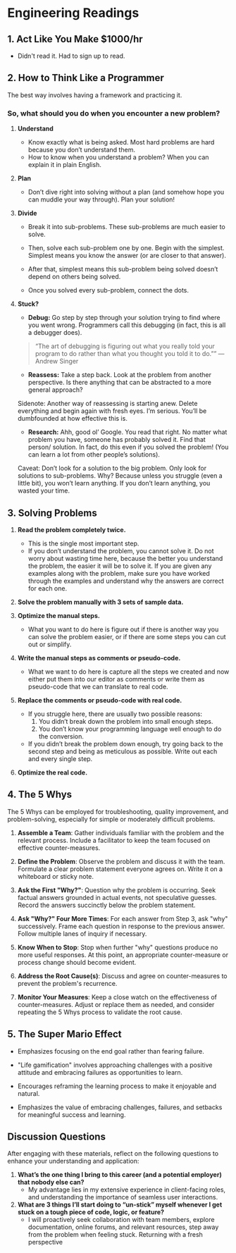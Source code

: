# Engineering Readings

## 1. **Act Like You Make $1000/hr**

- Didn't read it. Had to sign up to read.

## 2. **How to Think Like a Programmer**

The best way involves having a framework and practicing it.

### So, what should you do when you encounter a new problem?

1. **Understand**

   - Know exactly what is being asked. Most hard problems are hard because you don’t understand them.
   - How to know when you understand a problem? When you can explain it in plain English.

2. **Plan**

   - Don’t dive right into solving without a plan (and somehow hope you can muddle your way through). Plan your solution!

3. **Divide**

   - Break it into sub-problems. These sub-problems are much easier to solve.

   - Then, solve each sub-problem one by one. Begin with the simplest. Simplest means you know the answer (or are closer to that answer).

   - After that, simplest means this sub-problem being solved doesn’t depend on others being solved.

   - Once you solved every sub-problem, connect the dots.

4. **Stuck?**

   - **Debug:** Go step by step through your solution trying to find where you went wrong. Programmers call this debugging (in fact, this is all a debugger does).

   > “The art of debugging is figuring out what you really told your program to do rather than what you thought you told it to do.”” — Andrew Singer

   - **Reassess:** Take a step back. Look at the problem from another perspective. Is there anything that can be abstracted to a more general approach?

   Sidenote: Another way of reassessing is starting anew. Delete everything and begin again with fresh eyes. I’m serious. You’ll be dumbfounded at how effective this is.

   - **Research:** Ahh, good ol’ Google. You read that right. No matter what problem you have, someone has probably solved it. Find that person/ solution. In fact, do this even if you solved the problem! (You can learn a lot from other people’s solutions).

   Caveat: Don’t look for a solution to the big problem. Only look for solutions to sub-problems. Why? Because unless you struggle (even a little bit), you won’t learn anything. If you don’t learn anything, you wasted your time.

## 3. **Solving Problems**

1. **Read the problem completely twice.**

   - This is the single most important step.
   - If you don’t understand the problem, you cannot solve it. Do not worry about wasting time here, because the better you understand the problem, the easier it will be to solve it. If you are given any examples along with the problem, make sure you have worked through the examples and understand why the answers are correct for each one.

2. **Solve the problem manually with 3 sets of sample data.**

3. **Optimize the manual steps.**

   - What you want to do here is figure out if there is another way you can solve the problem easier, or if there are some steps you can cut out or simplify.

4. **Write the manual steps as comments or pseudo-code.**

   - What we want to do here is capture all the steps we created and now either put them into our editor as comments or write them as pseudo-code that we can translate to real code.

5. **Replace the comments or pseudo-code with real code.**

   - If you struggle here, there are usually two possible reasons:
     1. You didn’t break down the problem into small enough steps.
     2. You don’t know your programming language well enough to do the conversion.
   - If you didn’t break the problem down enough, try going back to the second step and being as meticulous as possible. Write out each and every single step.

6. **Optimize the real code.**

## 4. **The 5 Whys**

The 5 Whys can be employed for troubleshooting, quality improvement, and problem-solving, especially for simple or moderately difficult problems.

1. **Assemble a Team**: Gather individuals familiar with the problem and the relevant process. Include a facilitator to keep the team focused on effective counter-measures.

2. **Define the Problem**: Observe the problem and discuss it with the team. Formulate a clear problem statement everyone agrees on. Write it on a whiteboard or sticky note.

3. **Ask the First "Why?"**: Question why the problem is occurring. Seek factual answers grounded in actual events, not speculative guesses. Record the answers succinctly below the problem statement.

4. **Ask "Why?" Four More Times**: For each answer from Step 3, ask "why" successively. Frame each question in response to the previous answer. Follow multiple lanes of inquiry if necessary.

5. **Know When to Stop**: Stop when further "why" questions produce no more useful responses. At this point, an appropriate counter-measure or process change should become evident.

6. **Address the Root Cause(s)**: Discuss and agree on counter-measures to prevent the problem's recurrence.

7. **Monitor Your Measures**: Keep a close watch on the effectiveness of counter-measures. Adjust or replace them as needed, and consider repeating the 5 Whys process to validate the root cause.

## 5. **The Super Mario Effect**

- Emphasizes focusing on the end goal rather than fearing failure.
- "Life gamification" involves approaching challenges with a positive attitude and embracing failures as opportunities to learn.

- Encourages reframing the learning process to make it enjoyable and natural.

- Emphasizes the value of embracing challenges, failures, and setbacks for meaningful success and learning.

## Discussion Questions

After engaging with these materials, reflect on the following questions to enhance your understanding and application:

1. **What’s the one thing I bring to this career (and a potential employer) that nobody else can?**
   - My advantage lies in my extensive experience in client-facing roles, and understanding the importance of seamless user interactions.
2. **What are 3 things I’ll start doing to “un-stick” myself whenever I get stuck on a tough piece of code, logic, or feature?**
   - I will proactively seek collaboration with team members, explore documentation, online forums, and relevant resources, step away from the problem when feeling stuck. Returning with a fresh perspective
